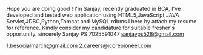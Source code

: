 Hope you are doing good ! 
I'm Sanjay, recently graduated in BCA, I've developed and tested web application using HTML5,JavaScript,JAVA Servlet,JDBC,Python,Tomcat and MySQL rdbms.I here by attach my resume for reference. Kindly consider my candidature for suitable fresher's opportunity.
                        sincerely 
                        Sanjay PS 
                        7025591047
                        sanjayps528@gmail.com


1.besocialmarch@gmail.com
2.careers@icorepioneer.com
